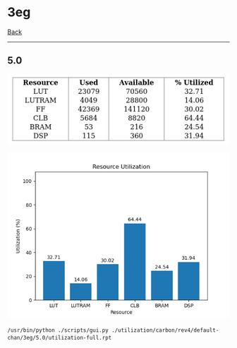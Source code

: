 # 3eg

[Back](<../rev4.md>)

---

## 5.0

<p align="center">
	<img src="../../../../../images/carbon/rev4/default-chan/3eg/5.0/table.jpg" />
</p>

<p align="center">
	<img src="../../../../../images/carbon/rev4/default-chan/3eg/5.0/graph.png" />
</p>

`/usr/bin/python ./scripts/gui.py ./utilization/carbon/rev4/default-chan/3eg/5.0/utilization-full.rpt`

